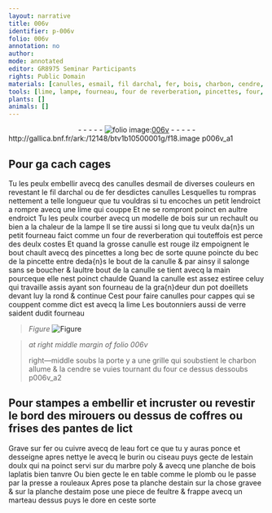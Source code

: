 ```yaml
---
layout: narrative
title: 006v
identifier: p-006v
folio: 006v
annotation: no
author:
mode: annotated
editor: GR8975 Seminar Participants
rights: Public Domain
materials: [canulles, esmail, fil darchal, fer, bois, charbon, cendre, cuivre, eau fort, estain, doulx, marbre, plomb, estaim, feultre]
tools: [lime, lampe, fourneau, four de reverberation, pincettes, four, burin, ciseau, presse a rouleaux, marteau]
plants: []
animals: []
---
```


<div class="folio" align="center">- - - - - <a href="http://gallica.bnf.fr/ark:/12148/btv1b10500001g/f18.image" target="_blank"><img src="https://cu-mkp.github.io/2017-workshop-edition/assets/photo-icon.png" alt="folio image: " style="display:inline-block; margin-bottom:-3px;"/>006v</a> - - - - - </div> http://gallica.bnf.fr/ark:/12148/btv1b10500001g/f18.image  p006v_a1 

## Pour ga cach cages

 
Tu les peulx embellir avecq des <span class="m">canulles</span> d<span class="m">esmail</span> de diverses couleurs en revestant le <span class="m">fil darchal</span> ou de <span class="m">fer</span> desdictes canulles Lesquelles tu rompras nettement a telle longueur que tu vouldras si tu encoches un petit lendroict a rompre avecq une <span class="tl">lime</span> qui couppe Et ne se rompront poinct en aultre endroict Tu les peulx courber avecq un modelle de <span class="m">bois</span> sur un rechault ou bien a la chaleur de la <span class="tl">lampe</span> Il se tire aussi si long que tu veulx da{n}s un petit <span class="tl">fourneau</span> faict comme un <span class="tl">four de reverberation</span> qui touteffois est perce des deulx costes Et quand la grosse canulle est rouge ilz empoignent le bout chault avecq des <span class="tl">pincettes</span> a long bec de sorte quune poincte du bec de la pincette entre deda{n}s le bout de la canulle & par ainsy il salonge sans se boucher & laultre bout de la canulle se tient avecq la main pourceque elle nest poinct chaulde Quand la canulle est assez estiree celuy qui travaille assis ayant son <span class="tl">fourneau</span> de la gra{n}deur dun pot doeillets devant luy la rond & continue Cest pour faire canulles pour cappes qui se couppent comme dict est avecq la <span class="tl">lime</span> Les <span class="pro">boutonniers aussi de verre</span> saident dudit <span class="tl">fourneau</span>
 
> *Figure*
> <a href="
fig_p006v_1
https://drive.google.com/open?id=0B9-oNrvWdlO5eVFRYjVCTmczcmM
" target="_blank"><img src="https://cu-mkp.github.io/GR8975-edition/assets/photo-icon.png" alt="Figure" style="display:inline-block; margin-bottom:-3px;"/></a>
 
> *at right middle margin of folio 006v*
> 
>  right—middle soubs la porte y a une grille qui soubstient le <span class="m">charbon</span> allume & la <span class="m">cendre</span> se vuies tournant du <span class="tl">four</span> ce dessus dessoubs
   p006v_a2 

## Pour stampes a embellir et incruster ou revestir le bord des mirouers ou dessus de coffres ou frises des pantes de lict

 
Grave sur <span class="m">fer</span> ou <span class="m">cuivre</span> avecq de l<span class="m">eau fort</span> ce que tu y auras ponce et desseigne apres nettye le avecq le <span class="tl">burin</span> ou <span class="tl">ciseau</span> puys gecte de l<span class="m">estain</span> <span class="m">doulx</span> qui na poinct servi sur du <span class="m">marbre</span> poly & avecq une planche de <span class="m">bois</span> laplatis bien tanvre Ou bien gecte le en table comme le <span class="m">plomb</span> ou le passe par la <span class="tl">presse a rouleaux</span> Apres pose ta planche d<span class="m">estain</span> sur la chose gravee & sur la planche d<span class="m">estaim</span> pose une piece de <span class="m">feultre</span> & frappe avecq un <span class="tl">marteau</span> dessus puys le dore en ceste sorte
 